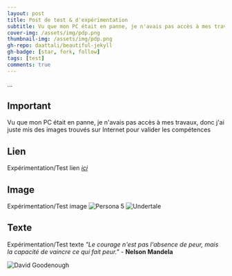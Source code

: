 ```yaml
---
layout: post
title: Post de test & d'expérimentation
subtitle: Vu que mon PC était en panne, je n'avais pas accès à mes travaux, donc j'ai juste mis des images trouvés sur Internet pour valider la compétences
cover-img: /assets/img/pdp.png
thumbnail-img: /assets/img/pdp.png
gh-repo: daattali/beautiful-jekyll
gh-badge: [star, fork, follow]
tags: [test]
comments: true
---
```

...

## Important
Vu que mon PC était en panne, je n'avais pas accès à mes travaux, donc j'ai juste mis des images trouvés sur Internet pour valider les compétences

## Lien
Expérimentation/Test lien _[ici](https://jcw87.github.io/c2-sans-fight/)_

## Image
Expérimentation/Test image
![Persona 5](https://thumbs.gfycat.com/ConstantAridAnkole-size_restricted.gif)
![Undertale](https://media.tenor.com/Rpq8-r2iJFcAAAAM/sans-sans-undertale.gif)

## Texte
Expérimentation/Test texte
_"Le courage n'est pas l'absence de peur, mais la capacité de vaincre ce qui fait peur."_ - **Nelson Mandela**


![David Goodenough](https://media.tenor.com/Gwjwa1pWE-oAAAAd/jdg-joueur-du-grenier.gif)
